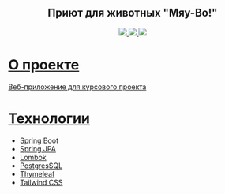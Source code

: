 <h2 align="center"> Приют для животных "Мяу-Во!"</h2>
<p align="center">
  <a href="https://github.com/kiritoroo/little-pet-shop/issues">
    <img src="https://img.shields.io/github/issues/kiritoroo/little-pet-shop"/> 
  </a>
  <a href="https://github.com/kiritoroo/little-pet-shop/network/members">
    <img src="https://img.shields.io/github/forks/kiritoroo/little-pet-shop"/> 
  </a>  
  <a href="https://github.com/kiritoroo/little-pet-shop/stargazers">
    <img src="https://img.shields.io/github/stars/kiritoroo/little-pet-shop"/> 
</p>

# О проекте
Веб-приложение для курсового проекта

# Технологии
* Spring Boot
* Spring JPA
* Lombok
* PostgresSQL
* Thymeleaf
* Tailwind CSS
